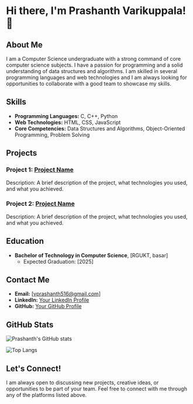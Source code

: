 # Hi there, I'm Prashanth Varikuppala! 👋

## About Me

I am a Computer Science undergraduate with a strong command of core computer science subjects. I have a passion for programming and a solid understanding of data structures and algorithms. I am skilled in several programming languages and web technologies and I am always looking for opportunities to collaborate with a good team to showcase my skills.

## Skills

- **Programming Languages:** C, C++, Python
- **Web Technologies:** HTML, CSS, JavaScript
- **Core Competencies:** Data Structures and Algorithms, Object-Oriented Programming, Problem Solving

## Projects

### Project 1: [Project Name](link-to-project)
Description: A brief description of the project, what technologies you used, and what you achieved.

### Project 2: [Project Name](link-to-project)
Description: A brief description of the project, what technologies you used, and what you achieved.

## Education

- **Bachelor of Technology in Computer Science**, [RGUKT, basar]
  - Expected Graduation: [2025]

## Contact Me

- **Email:** [vprashanth516@gmail.com]
- **LinkedIn:** [Your LinkedIn Profile](https://www.linkedin.com/in/your-linkedin-profile)
- **GitHub:** [Your GitHub Profile](https://github.com/prashanth-vrk)

## GitHub Stats

![Prashanth's GitHub stats](https://github-readme-stats.vercel.app/api?username=your-github-username&show_icons=true&theme=radical)

![Top Langs](https://github-readme-stats.vercel.app/api/top-langs/?username=your-github-username&layout=compact&theme=radical)

<!--
**your-github-username/your-github-username** is a ✨ special ✨ repository because its `README.md` (this file) appears on your GitHub profile.
You can click the Preview link to take a look at your changes.
-->

## Let's Connect!

I am always open to discussing new projects, creative ideas, or opportunities to be part of your team. Feel free to connect with me through any of the platforms listed above.
